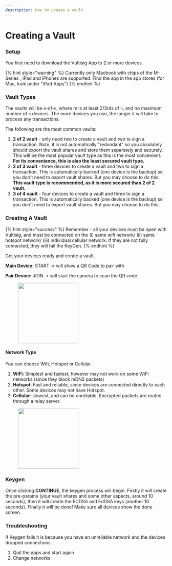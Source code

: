 ```yaml
---
description: How to create a vault.
---
```


# Creating a Vault

### Setup

You first need to download the Vultisig App to 2 or more devices.

{% hint style="warning" %}
Currently only Macbook with chips of the M-Series , iPad and iPhones are supported. Find the app in the app stores (for Mac, look under "iPad Apps")
{% endhint %}

### Vault Types

The vaults will be `m`-of-`n`, where m is at least 2/3rds of `n`, and no maximum number of `n` devices. The more devices you use, the longer it will take to process any transactions.

The following are the most common vaults:

1. **2 of 2 vault** - only need two to create a vault and two to sign a transaction. Note, it is not automatically "redundant" so you absolutely should export the vault shares and store them separately and securely. This will be the most popular vault type as this is the most convenient. **For its convenience, this is also the least secured vault type.**
2. **2 of 3 vault** - three devices to create a vault and two to sign a transaction. This is automatically backed (one device is the backup) so you don't need to export vault shares. But you may choose to do this. **This vault type is recommended, as it is more secured than 2 of 2 vault.**
3. **3 of 4 vault** - four devices to create a vault and three to sign a transaction. This is automatically backed (one device is the backup) so you don't need to export vault shares. But you may choose to do this.

### Creating A Vault

{% hint style="success" %}
Remember - all your devices must be open with Vultisig, and must be connected on the (i) same wifi network/ (ii) same hotspot network/ (iii) individual cellular network. If they are not fully connected, they will fail the KeyGen.
{% endhint %}

Get your devices ready and create a vault.

**Main Device:** START -> will show a QR Code to pair with

**Pair Device:** JOIN -> will start the camera to scan the QR code

<figure><img src="../.gitbook/assets/CreateVault-1.png" alt="" width="188"><figcaption></figcaption></figure>

#### Network Type

You can choose Wifi, Hotspot or Cellular.

1. **WiFi**: Simplest and fastest, however may not work on some WiFi networks (since they block mDNS packets)
2. **Hotspot**: Fast and reliable, since devices are connected directly to each other. Some devices may not have Hotspot.
3. **Cellular**: slowest, and can be unreliable. Encrypted packets are routed through a relay server.

<figure><img src="../.gitbook/assets/CreateVault-2.png" alt="" width="188"><figcaption></figcaption></figure>

### Keygen

Once clicking **CONTINUE**, the keygen process will begin. Firstly it will create the pre-params (your vault shares and some other aspects, around 10 seconds), then it will create the ECDSA and EdDSA keys (another 10 seconds). Finally it will be done! Make sure all devices show the done screen.

### Troubleshooting

If Keygen fails it is because you have an unreliable network and the devices dropped connections.

1. Quit the apps and start again
2. Change networks
